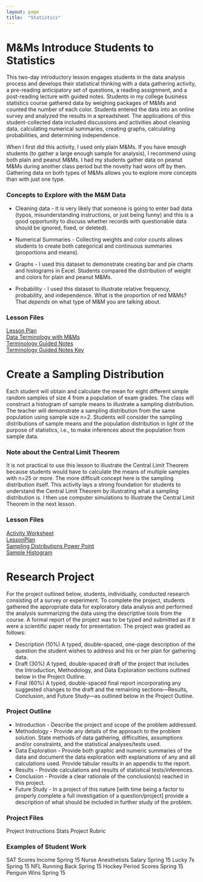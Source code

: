 ```yaml
---
layout: page
title:  "Statistics"
---
```


# M&Ms Introduce Students to Statistics

This two-day introductory lesson engages students in the data analysis process and develops their statistical thinking with a data gathering activity, a pre-reading anticipatory set of questions, a reading assignment, and a post-reading lecture with guided notes. Students in my college business statistics course gathered data by weighing packages of M&amp;Ms and counted the number of each color. Students entered the data into an online survey and analyzed the results in a spreadsheet. The applications of this student-collected data included discussions and activities about cleaning data, calculating numerical summaries, creating graphs, calculating probabilities, and determining independence.

When I first did this activity, I used only plain M&amp;Ms. If you have enough students (to gather a large enough sample for analysis), I recommend using both plain and peanut M&amp;Ms. I had my students gather data on peanut M&amp;Ms during another class period but the novelty had worn off by then. Gathering data on both types of M&amp;Ms allows you to explore more concepts than with just one type. 

### Concepts to Explore with the M&amp;M Data

* Cleaning data - It is very likely that someone is going to enter bad data (typos, misunderstanding instructions, or just being funny) and this is a good opportunity to discuss whether records with questionable data should be ignored, fixed, or deleted).

* Numerical Summaries - Collecting weights and color counts allows students to create both categorical and continuous summaries (proportions and means).

* Graphs - I used this dataset to demonstrate creating bar and pie charts and histograms in Excel. Students compared the distribution of weight and colors for plain and peanut M&amp;Ms.

* Probability - I used this dataset to illustrate relative frequency, probability, and independence. What is the proportion of red M&amp;Ms? That <em>depends</em> on what type of M&amp;M you are talking about.

### Lesson Files
<a href="https://lisasteaching.github.io/portfolio_teaching/statistics/MMs-Stats-Intro-Lesson.pdf">Lesson Plan</a><br />
<a href="https://lisasteaching.github.io/portfolio_teaching/statistics/Pre-Reading-Anticipatory-Set.docx">Data Terminology with M&amp;Ms</a><br />
<a href="https://lisasteaching.github.io/portfolio_teaching/statistics/Terminology-Guided-Notes.docx">Terminology Guided Notes</a><br />
<a href="https://lisasteaching.github.io/portfolio_teaching/statistics/Terminology-Guided-Notes-Key.docx">Terminology Guided Notes Key</a>

# Create a Sampling Distribution

Each student will obtain and calculate the mean for eight different simple random samples of size 4 from a population of exam grades. The class will construct a histogram of sample means to illustrate a sampling distribution. The teacher will demonstrate a sampling distribution from the same population using sample size n=2. Students will consider the sampling distributions of sample means and the population distribution in light of the purpose of statistics, i.e., to make inferences about the population from sample data.

### Note about the Central Limit Theorem

It is not practical to use this lesson to illustrate the Central Limit Theorem because students would have to calculate the means of multiple samples with n=25 or more. The more difficult concept here is the sampling distribution itself. This activity lays a strong foundation for students to understand the Central Limit Theorem by illustrating what a sampling distribution is. I then use computer simulations to illustrate the Central Limit Theorem in the next lesson.

### Lesson Files

<a href="https://lisasteaching.github.io/portfolio_teaching/statistics/SamplingDistribution_Activity.pdf" target="_blank">Activity Worksheet</a><br/>
<a href="https://lisasteaching.github.io/portfolio_teaching/statistics/SamplingDistribution_LessonPlan.pdf" target="_blank">LessonPlan</a><br/>
<a href="https://lisasteaching.github.io/portfolio_teaching/statistics/SamplingDistributions.pptx" target="_blank">Sampling Distributions Power Point</a><br/>
<a href="https://lisasteaching.github.io/portfolio_teaching/statistics/SamplingDistribution_histogram-243-samples.pdf" target="_blank">Sample Histogram</a>

# Research Project

For the project outlined below, students, individually, conducted research consisting of a survey or experiment. To complete the project, students gathered the appropriate data for exploratory data analysis and performed the analysis summarizing the data using the descriptive tools from the course. A formal report of the project was to be typed and submitted as if it were a scientific paper ready for presentation. The project was graded as follows:

* Description (10%) A typed, double-spaced, one-page description of the question the student wishes to address and his or her plan for gathering data.
* Draft (30%) A typed, double-spaced draft of the project that includes the Introduction, Methodology, and Data Exploration sections outlined below in the Project Outline.
* Final (60%) A typed, double-spaced final report incorporating any suggested changes to the draft and the remaining sections—Results, Conclusion, and Future Study—as outlined below in the Project Outline.

### Project Outline

* Introduction - Describe the project and scope of the problem addressed.
* Methodology - Provide any details of the approach to the problem solution. State methods of data gathering, difficulties, assumptions and/or constraints, and the statistical analyses/tests used.
* Data Exploration - Provide both graphic and numeric summaries of the data and document the data exploration with explanations of any and all calculations used. Provide tabular results in an appendix to the report.
* Results - Provide calculations and results of statistical tests/inferences.
* Conclusion - Provide a clear rationale of the conclusion(s) reached in this project.
* Future Study - In a project of this nature [with time being a factor to properly complete a full investigation of a question/project] provide a description of what should be included in further study of the problem.

### Project Files

Project Instructions
Stats Project Rubric

### Examples of Student Work

SAT Scores Income Spring 15
Nurse Anesthetists Salary Spring 15
Lucky 7s Spring 15
NFL Running Back Spring 15
Hockey Period Scores Spring 15
Penguin Wins Spring 15
